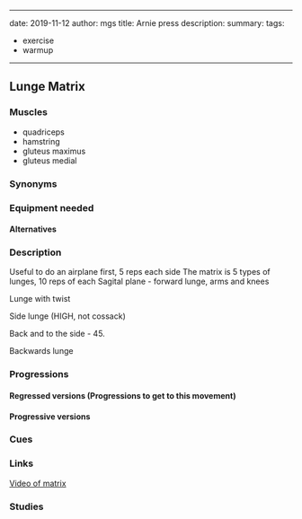
---
date: 2019-11-12
author: mgs
title: Arnie press
description: 
summary: 
tags: 
- exercise
- warmup
---
## Lunge Matrix
### Muscles
  - quadriceps
  - hamstring
  - gluteus maximus
  - gluteus medial
### Synonyms
### Equipment needed
#### Alternatives
### Description
Useful to do an airplane first, 5 reps each side
The matrix is 5 types of lunges, 10 reps of each
Sagital plane - forward lunge, arms and knees

Lunge with twist

Side lunge (HIGH, not cossack)

Back and to the side - 45.

Backwards lunge
### Progressions
#### Regressed versions (Progressions to get to this movement)
#### Progressive versions
### Cues
### Links
[Video of matrix](https://www.youtube.com/watch?v=GJo7_MiRLkU&feature=youtu.be)
### Studies
<!--stackedit_data:
eyJoaXN0b3J5IjpbNTkzOTgwMDVdfQ==
-->